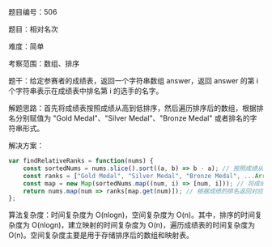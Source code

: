 题目编号：506

题目：相对名次

难度：简单

考察范围：数组、排序

题干：给定参赛者的成绩表，返回一个字符串数组 answer，返回 answer 的第 i 个字符串表示在成绩表中排名第 i 的选手的名字。

解题思路：首先将成绩表按照成绩从高到低排序，然后遍历排序后的数组，根据排名分别赋值为 "Gold Medal"、"Silver Medal"、"Bronze Medal" 或者排名的字符串形式。

解决方案：

```javascript
var findRelativeRanks = function(nums) {
    const sortedNums = nums.slice().sort((a, b) => b - a); // 按照成绩从高到低排序
    const ranks = ["Gold Medal", "Silver Medal", "Bronze Medal", ...Array(nums.length - 3).fill().map((_, i) => `{i + 4}`)]; // 排名数组
    const map = new Map(sortedNums.map((num, i) => [num, i])); // 将成绩和排名建立映射
    return nums.map(num => ranks[map.get(num)]); // 根据成绩的排名返回对应的字符串
};
```

算法复杂度：时间复杂度为 O(nlogn)，空间复杂度为 O(n)。其中，排序的时间复杂度为 O(nlogn)，建立映射的时间复杂度为 O(n)，遍历成绩表的时间复杂度为 O(n)。空间复杂度主要是用于存储排序后的数组和映射表。